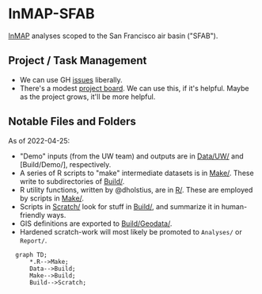 # InMAP-SFAB

[InMAP](https://inmap.run) analyses scoped to the San Francisco air basin ("SFAB").

## Project / Task Management

- We can use GH [issues] liberally.
- There's a modest [project board][project]. We can use this, if it's helpful. Maybe as the project grows, it'll be more helpful.

## Notable Files and Folders

As of 2022-04-25:

- "Demo" inputs (from the UW team) and outputs are in [Data/UW/] and [Build/Demo/], respectively.
- A series of R scripts to "make" intermediate datasets is in [Make/]. These write to subdirectories of [Build/]. 
- R utility functions, written by @dholstius, are in [R/]. These are employed by scripts in [Make/].
- Scripts in [Scratch/] look for stuff in [Build/], and summarize it in human-friendly ways.
- GIS definitions are exported to [Build/Geodata/].
- Hardened scratch-work will most likely be promoted to `Analyses/` or `Report/`.

```mermaid
  graph TD;
      *.R-->Make;
      Data-->Build;
      Make-->Build;
      Build-->Scratch;
```

[issues]: https://github.com/BAAQMD/InMAP-SFAB/issues
[project]: https://github.com/orgs/BAAQMD/projects/7/views/4
[Data/UW/]: ../../tree/master/Data/UW
[Build/]: ../../tree/master/Build
[Build/Geodata/]: ../../tree/master/Build/Geodata
[R/]: ../../tree/master/R
[Make/]: ../../tree/master/Make
[Scratch/]: ../../tree/master/Scratch
